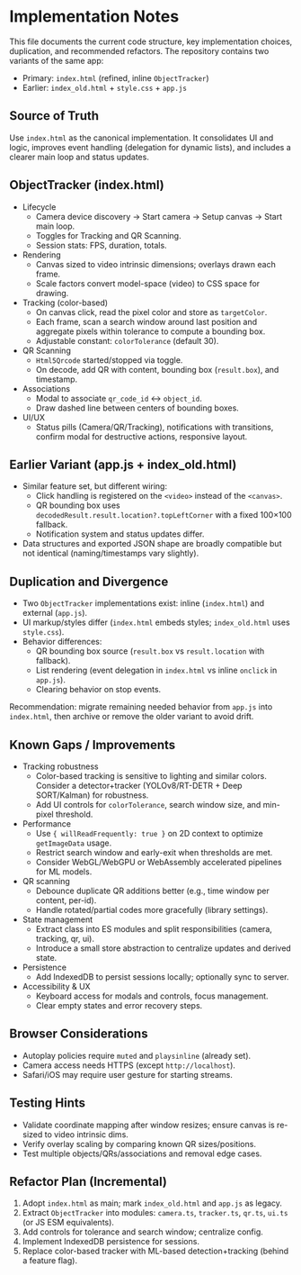 # Implementation Notes

This file documents the current code structure, key implementation choices, duplication, and recommended refactors. The repository contains two variants of the same app:

- Primary: `index.html` (refined, inline `ObjectTracker`)
- Earlier: `index_old.html` + `style.css` + `app.js`

## Source of Truth

Use `index.html` as the canonical implementation. It consolidates UI and logic, improves event handling (delegation for dynamic lists), and includes a clearer main loop and status updates.

## ObjectTracker (index.html)

- Lifecycle
  - Camera device discovery → Start camera → Setup canvas → Start main loop.
  - Toggles for Tracking and QR Scanning.
  - Session stats: FPS, duration, totals.
- Rendering
  - Canvas sized to video intrinsic dimensions; overlays drawn each frame.
  - Scale factors convert model-space (video) to CSS space for drawing.
- Tracking (color-based)
  - On canvas click, read the pixel color and store as `targetColor`.
  - Each frame, scan a search window around last position and aggregate pixels within tolerance to compute a bounding box.
  - Adjustable constant: `colorTolerance` (default 30).
- QR Scanning
  - `Html5Qrcode` started/stopped via toggle.
  - On decode, add QR with content, bounding box (`result.box`), and timestamp.
- Associations
  - Modal to associate `qr_code_id` ↔ `object_id`.
  - Draw dashed line between centers of bounding boxes.
- UI/UX
  - Status pills (Camera/QR/Tracking), notifications with transitions, confirm modal for destructive actions, responsive layout.

## Earlier Variant (app.js + index_old.html)

- Similar feature set, but different wiring:
  - Click handling is registered on the `<video>` instead of the `<canvas>`.
  - QR bounding box uses `decodedResult.result.location?.topLeftCorner` with a fixed 100×100 fallback.
  - Notification system and status updates differ.
- Data structures and exported JSON shape are broadly compatible but not identical (naming/timestamps vary slightly).

## Duplication and Divergence

- Two `ObjectTracker` implementations exist: inline (`index.html`) and external (`app.js`).
- UI markup/styles differ (`index.html` embeds styles; `index_old.html` uses `style.css`).
- Behavior differences:
  - QR bounding box source (`result.box` vs `result.location` with fallback).
  - List rendering (event delegation in `index.html` vs inline `onclick` in `app.js`).
  - Clearing behavior on stop events.

Recommendation: migrate remaining needed behavior from `app.js` into `index.html`, then archive or remove the older variant to avoid drift.

## Known Gaps / Improvements

- Tracking robustness
  - Color-based tracking is sensitive to lighting and similar colors. Consider a detector+tracker (YOLOv8/RT-DETR + Deep SORT/Kalman) for robustness.
  - Add UI controls for `colorTolerance`, search window size, and min-pixel threshold.
- Performance
  - Use `{ willReadFrequently: true }` on 2D context to optimize `getImageData` usage.
  - Restrict search window and early-exit when thresholds are met.
  - Consider WebGL/WebGPU or WebAssembly accelerated pipelines for ML models.
- QR scanning
  - Debounce duplicate QR additions better (e.g., time window per content, per-id).
  - Handle rotated/partial codes more gracefully (library settings).
- State management
  - Extract class into ES modules and split responsibilities (camera, tracking, qr, ui).
  - Introduce a small store abstraction to centralize updates and derived state.
- Persistence
  - Add IndexedDB to persist sessions locally; optionally sync to server.
- Accessibility & UX
  - Keyboard access for modals and controls, focus management.
  - Clear empty states and error recovery steps.

## Browser Considerations

- Autoplay policies require `muted` and `playsinline` (already set).
- Camera access needs HTTPS (except `http://localhost`).
- Safari/iOS may require user gesture for starting streams.

## Testing Hints

- Validate coordinate mapping after window resizes; ensure canvas is re-sized to video intrinsic dims.
- Verify overlay scaling by comparing known QR sizes/positions.
- Test multiple objects/QRs/associations and removal edge cases.

## Refactor Plan (Incremental)

1. Adopt `index.html` as main; mark `index_old.html` and `app.js` as legacy.
2. Extract `ObjectTracker` into modules: `camera.ts`, `tracker.ts`, `qr.ts`, `ui.ts` (or JS ESM equivalents).
3. Add controls for tolerance and search window; centralize config.
4. Implement IndexedDB persistence for sessions.
5. Replace color-based tracker with ML-based detection+tracking (behind a feature flag).
